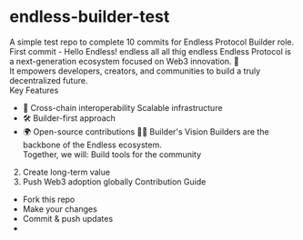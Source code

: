 # endless-builder-test
A simple test repo to complete 10 commits for Endless Protocol Builder role.
First commit - Hello Endless!
endless all 
all thig endless
Endless Protocol is a next-generation ecosystem focused on Web3 innovation. 🚀  
It empowers developers, creators, and communities to build a truly decentralized future.  
Key Features
- 🔗 Cross-chain interoperability
Scalable infrastructure  
- 🛠️ Builder-first approach  
- 🌍 Open-source contributions
🧑‍💻 Builder's Vision
Builders are the backbone of the Endless ecosystem.  
Together, we will:
Build tools for the community  
2. Create long-term value  
3. Push Web3 adoption globally
Contribution Guide
- Fork this repo  
- Make your changes  
- Commit & push updates  
- 


